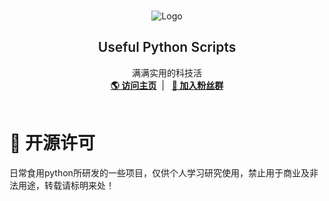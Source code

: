 <br />
<p align="center">
    <img src="https://www.python.org/static/img/python-logo.png" alt="Logo" >
  </a>
  <h2 align="center" style="font-weight: 600">Useful Python Scripts</h2>
  <p align="center">
    满满实用的科技活
    <br />
    <a href="https://jim6699.github.io/" target="blank"><strong>🌎 访问主页</strong></a>&nbsp;&nbsp;|&nbsp;&nbsp;
    <a href="https://jq.qq.com/?_wv=1027&k=B3minpvD" target="blank"><strong>💬 加入粉丝群</strong></a>
    <br />
    <br />
  </p>
</p>

# 📜 开源许可
日常食用python所研发的一些项目，仅供个人学习研究使用，禁止用于商业及非法用途，转载请标明来处！

